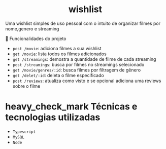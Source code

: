 # <h1 align="center"> wishlist </h1>

<p>Uma wishlist simples de uso pessoal com o intuito de organizar filmes por nome,genero e streaming <p
                                                                                                        
# :hammer: Funcionalidades do projeto
                                                                                                        
- `post /movie`: adiciona filmes a sua wishlist
- `get /movie`: lista todos os filmes adicionados 
- `get /streamings`: demostra a quantidade de filme de cada streaming
- `post /streamings`: busca por filmes no streamings selecionado
- `get /movie/genres/:id`: busca filmes por filtragem de gênero
- `get /delet/:id`: deleta o filme especificado
- `post /reviews`: atualiza como visto e se opcional adiciona uma reviews sobre o filme

# heavy_check_mark Técnicas e tecnologias utilizadas

- `Typescript`
- `MySQL`
- `Node`
